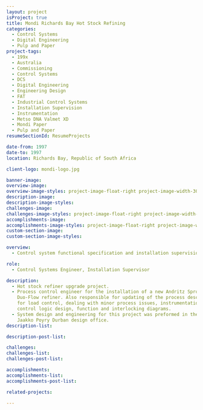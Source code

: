 ```yaml
---
layout: project
isProject: true
title: Mondi Richards Bay Hot Stock Refining
categories:
  - Control Systems
  - Digital Engineering    
  - Pulp and Paper
project-tags:
  - 199x
  - Australia
  - Commissioning
  - Control Systems
  - DCS
  - Digital Engineering  
  - Engineering Design
  - FAT
  - Industrial Control Systems
  - Installation Supervision
  - Instrumentation
  - Metso DNA Valmet XD
  - Mondi Paper
  - Pulp and Paper
resumeSectionId: ResumeProjects

date-from: 1997
date-to: 1997
location: Richards Bay, Republic of South Africa

client-logo: mondi-logo.jpg

banner-image:
overview-image:
overview-image-styles: project-image-float-right project-image-width-30
description-image:
description-image-styles:
challenges-image:
challenges-image-styles: project-image-float-right project-image-width-40
accomplishments-image:
accomplishments-image-styles: project-image-float-right project-image-width-40
custom-section-image:
custom-section-image-styles:

overview:
  - Control system functional specification and installation supervision.

role:
  - Control Systems Engineer, Installation Supervisor

description:
  - Hot stock refiner upgrade project.
  - Process control engineer for the installation of a new Andritz Sprout Buaer
    Duo-Flow refiner. Also responsible for updating of the process description
    for load control, dealing with minor process issues, instrumentation design,
    control logic design, function and interlocking diagrams.
  - System design and engineering for this project was preformed in the
    Jaakko Poyry Durban design office.
description-list:

description-post-list:

challenges:
challenges-list:    
challenges-post-list:    

accomplishments:
accomplishments-list:    
accomplishments-post-list:    

related-projects:

---
```

